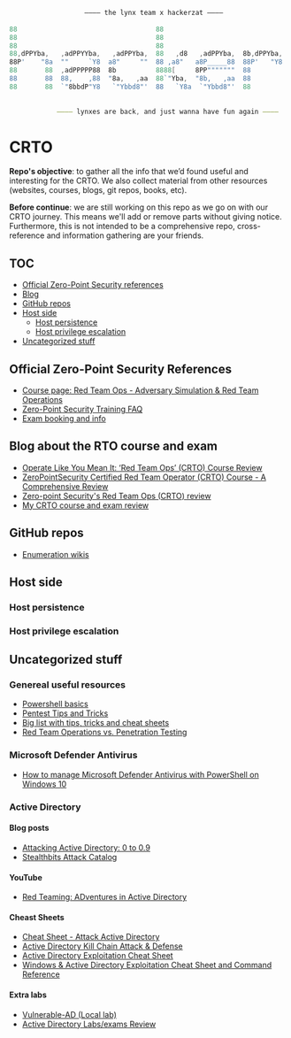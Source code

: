 ```powershell
				   –––– the lynx team x hackerzat ––––
				   
88                                   88                                                                
88                                   88                                                         ,d     
88                                   88                                                         88     
88,dPPYba,   ,adPPYYba,   ,adPPYba,  88   ,d8   ,adPPYba,  8b,dPPYba,  888888888  ,adPPYYba,  MM88MMM  
88P'    "8a  ""     `Y8  a8"     ""  88 ,a8"   a8P_____88  88P'   "Y8       a8P"  ""     `Y8    88     
88       88  ,adPPPPP88  8b          8888[     8PP"""""""  88            ,d8P'    ,adPPPPP88    88     
88       88  88,    ,88  "8a,   ,aa  88`"Yba,  "8b,   ,aa  88          ,d8"       88,    ,88    88,    
88       88  `"8bbdP"Y8   `"Ybbd8"'  88   `Y8a  `"Ybbd8"'  88          888888888  `"8bbdP"Y8    "Y888  
                                                 
			
			–––– lynxes are back, and just wanna have fun again ––––
```
# CRTO

**Repo's objective**: to gather all the info that we’d found useful and interesting for the CRTO. We also collect material from other resources (websites, courses, blogs, git repos, books, etc).

**Before continue**: we are still working on this repo as we go on with our CRTO journey. This means we'll add or remove parts without giving notice. Furthermore, this is not intended to be a comprehensive repo, cross-reference and information gathering are your friends.

## TOC
- [Official Zero-Point Security references](#official-zero-point-security-references)
- [Blog](#blog-about-the-rto-course-and-exam)
- [GitHub repos](#github-repos)
- [Host side](#host-side)
	- [Host persistence](#host-persistence)
	- [Host privilege escalation](#host-privilege-escalation)
- [Uncategorized stuff](#uncategorized-stuff)

## Official Zero-Point Security References
- [Course page: Red Team Ops - Adversary Simulation & Red Team Operations](https://training.zeropointsecurity.co.uk/courses/red-team-ops)
- [Zero-Point Security Training FAQ](https://training.zeropointsecurity.co.uk/pages/frequently-asked-questions)
- [Exam booking and info](https://training.zeropointsecurity.co.uk/pages/red-team-ops-exam)

## Blog about the RTO course and exam
- [Operate Like You Mean It: ‘Red Team Ops’ (CRTO) Course Review](https://casvancooten.com/posts/2021/07/operate-like-you-mean-it-red-team-ops-crto-course-review/)
- [ZeroPointSecurity Certified Red Team Operator (CRTO) Course - A Comprehensive Review](https://heartburn.dev/zeropointsecurity-certified-red-team-operator-crto-course-a-comprehensive-review/)
- [Zero-point Security's Red Team Ops (CRTO) review](https://www.bencteux.fr/posts/crto/)
- [My CRTO course and exam review](https://gustavshen.medium.com/my-crto-course-and-exam-review-433f967f712e)

## GitHub repos
- [Enumeration wikis](https://github.com/theonlykernel/enumeration/wiki)
## Host side
### Host persistence
### Host privilege escalation
## Uncategorized stuff
### Genereal useful resources
- [Powershell basics](https://www.darkoperator.com/powershellbasics)
- [Pentest Tips and Tricks](https://jivoi.github.io/2015/07/01/pentest-tips-and-tricks/)
- [Big list with tips, tricks and cheat sheets](https://guif.re/)
- [Red Team Operations vs. Penetration Testing](https://www.mitnicksecurity.com/blog/red-team-operations-vs.-penetration-testing)
### Microsoft Defender Antivirus
- [How to manage Microsoft Defender Antivirus with PowerShell on Windows 10](https://www.windowscentral.com/how-manage-microsoft-defender-antivirus-powershell-windows-10)
### Active Directory
#### Blog posts
- [Attacking Active Directory: 0 to 0.9](https://zer1t0.gitlab.io/posts/attacking_ad/?s=09)
- [Stealthbits Attack Catalog](https://attack.stealthbits.com/)
#### YouTube
- [Red Teaming: ADventures in Active Directory](https://www.youtube.com/watch?v=dO2cZu7090A)
#### Cheast Sheets
- [Cheat Sheet - Attack Active Directory](https://github.com/drak3hft7/Cheat-Sheet---Active-Directory)
- [Active Directory Kill Chain Attack & Defense](https://github.com/infosecn1nja/AD-Attack-Defense)
- [Active Directory Exploitation Cheat Sheet](https://github.com/S1ckB0y1337/Active-Directory-Exploitation-Cheat-Sheet)
- [Windows & Active Directory Exploitation Cheat Sheet and Command Reference](https://casvancooten.com/posts/2020/11/windows-active-directory-exploitation-cheat-sheet-and-command-reference/)
#### Extra labs
- [Vulnerable-AD (Local lab)](https://github.com/WazeHell/vulnerable-AD)
- [Active Directory Labs/exams Review](https://github.com/ryan412/ADLabsReview)
